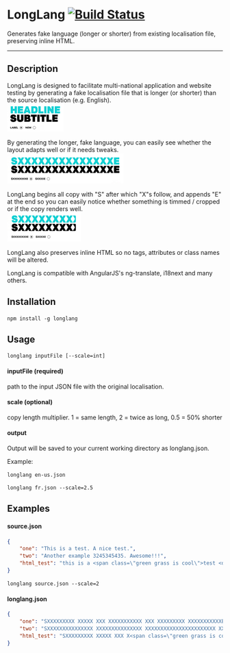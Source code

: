 LongLang [![Build Status](https://travis-ci.org/maciejzasada/longlang.png?branch=develop)](https://travis-ci.org/maciejzasada/longlang)
========

Generates fake language (longer or shorter) from existing localisation file, preserving inline HTML.

--------

## Description
LongLang is designed to facilitate multi-national application and website testing by generating a fake localisation file that is longer (or shorter) than the source localisation (e.g. English).  
![English](https://raw.githubusercontent.com/maciejzasada/longlang/develop/docs/images/source.png)

By generating the longer, fake language, you can easily see whether the layout adapts well or if it needs tweaks.  
![LongLang](https://raw.githubusercontent.com/maciejzasada/longlang/develop/docs/images/longlang.png)

LongLang begins all copy with "S" after which "X"s follow, and appends "E" at the end so you can easily notice whether something is timmed / cropped or if the copy renders well.  
![issue](https://raw.githubusercontent.com/maciejzasada/longlang/develop/docs/images/issue.png)

LongLang also preserves inline HTML so no tags, attributes or class names will be altered.

LongLang is compatible with AngularJS's ng-translate, i18next and many others.

## Installation
```
npm install -g longlang
```

## Usage
```
longlang inputFile [--scale=int]
```

#### inputFile (required)
path to the input JSON file with the original localisation.

#### scale (optional)
copy length multiplier. 1 = same length, 2 = twice as long, 0.5 = 50% shorter

#### output
Output will be saved to your current working directory as longlang.json.

Example:
```
longlang en-us.json
```
```
longlang fr.json --scale=2.5
```

## Examples

#### source.json
```json
{
    "one": "This is a test. A nice test.",
    "two": "Another example 3245345435. Awesome!!!",
    "html_test": "this is a <span class=\"green grass is cool\">test <div attribute=\"test\">(quite a long one)</div></span> and it goes to here."
}
```

```
longlang source.json --scale=2
```

#### longlang.json
```json
{
    "one": "SXXXXXXXXX XXXXX XXX XXXXXXXXXXX XXX XXXXXXXXX XXXXXXXXXXXE",
    "two": "SXXXXXXXXXXXXXXX XXXXXXXXXXXXXXX XXXXXXXXXXXXXXXXXXXXXXX XXXXXXXXXXXXXXXXXXXXXE",
    "html_test": "SXXXXXXXXX XXXXX XXX X<span class=\"green grass is cool\">XXXXXXXXX X<div attribute=\"test\">XXXXXXXXXXXXX XXX XXXXXXXXX XXXXXXXXX</div>X</span>X XXXXXXX XXXXX XXXXXXXXX XXXXX XXXXXXXXXXXE"
}
```
